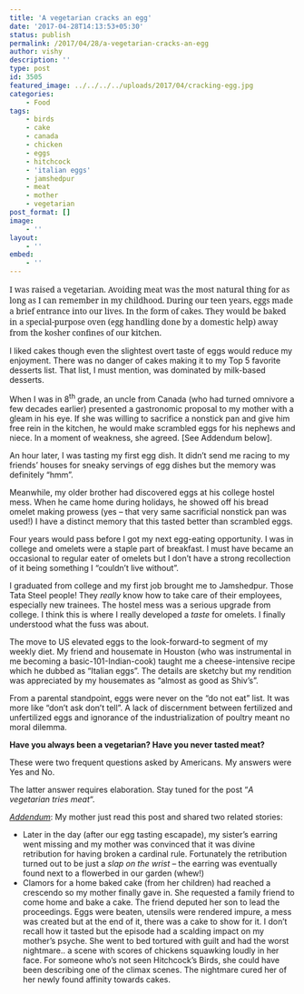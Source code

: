 ```yaml
---
title: 'A vegetarian cracks an egg'
date: '2017-04-28T14:13:53+05:30'
status: publish
permalink: /2017/04/28/a-vegetarian-cracks-an-egg
author: vishy
description: ''
type: post
id: 3505
featured_image: ../../../../uploads/2017/04/cracking-egg.jpg
categories: 
    - Food
tags:
    - birds
    - cake
    - canada
    - chicken
    - eggs
    - hitchcock
    - 'italian eggs'
    - jamshedpur
    - meat
    - mother
    - vegetarian
post_format: []
image:
    - ''
layout:
    - ''
embed:
    - ''
---
```


<span style="font-family: 'noto serif', serif;">I was raised a vegetarian. Avoiding meat was the most natural thing for as long as I can remember in my childhood. During our teen years, eggs made a brief entrance into our lives. In the form of cakes. They would be baked in a special-purpose oven (egg handling done by a domestic help) away from the kosher confines of our kitchen.</span>

I liked cakes though even the slightest overt taste of eggs would reduce my enjoyment. There was no danger of cakes making it to my Top 5 favorite desserts list. That list, I must mention, was dominated by milk-based desserts.

When I was in 8<sup style="outline-color: initial;">th</sup> grade, an uncle from Canada (who had turned omnivore a few decades earlier) presented a gastronomic proposal to my mother with a gleam in his eye. If she was willing to sacrifice a nonstick pan and give him free rein in the kitchen, he would make scrambled eggs for his nephews and niece. In a moment of weakness, she agreed. \[See Addendum below\].

An hour later, I was tasting my first egg dish. It didn’t send me racing to my friends’ houses for sneaky servings of egg dishes but the memory was definitely “hmm”.

Meanwhile, my older brother had discovered eggs at his college hostel mess. When he came home during holidays, he showed off his bread omelet making prowess (yes – that very same sacrificial nonstick pan was used!) I have a distinct memory that this tasted better than scrambled eggs.

Four years would pass before I got my next egg-eating opportunity. I was in college and omelets were a staple part of breakfast. I must have became an occasional to regular eater of omelets but I don’t have a strong recollection of it being something I “couldn’t live without”.

I graduated from college and my first job brought me to Jamshedpur. Those Tata Steel people! They *really* know how to take care of their employees, especially new trainees. The hostel mess was a serious upgrade from college. I think this is where I really developed a *taste* for omelets. I finally understood what the fuss was about.

The move to US elevated eggs to the look-forward-to segment of my weekly diet. My friend and housemate in Houston (who was instrumental in me becoming a basic-101-Indian-cook) taught me a cheese-intensive recipe which he dubbed as “Italian eggs”. The details are sketchy but my rendition was appreciated by my housemates as “almost as good as Shiv’s”.

From a parental standpoint, eggs were never on the “do not eat” list. It was more like “don’t ask don’t tell”. A lack of discernment between fertilized and unfertilized eggs and ignorance of the industrialization of poultry meant no moral dilemma.

**Have you always been a vegetarian? Have you never tasted meat?**

These were two frequent questions asked by Americans. My answers were Yes and No.

The latter answer requires elaboration. Stay tuned for the post “*A vegetarian tries meat*“.

<span style="text-decoration: underline;">*Addendum*</span>: My mother just read this post and shared two related stories:

- Later in the day (after our egg tasting escapade), my sister’s earring went missing and my mother was convinced that it was divine retribution for having broken a cardinal rule. Fortunately the retribution turned out to be just a *slap on the wrist* – the earring was eventually found next to a flowerbed in our garden (whew!)
- Clamors for a home baked cake (from her children) had reached a crescendo so my mother finally gave in. She requested a family friend to come home and bake a cake. The friend deputed her son to lead the proceedings. Eggs were beaten, utensils were rendered impure, a mess was created but at the end of it, there was a cake to show for it. I don’t recall how it tasted but the episode had a scalding impact on my mother’s psyche. She went to bed tortured with guilt and had the worst nightmare.. a scene with scores of chickens squawking loudly in her face. For someone who’s not seen Hitchcock’s Birds, she could have been describing one of the climax scenes. The nightmare cured her of her newly found affinity towards cakes.

